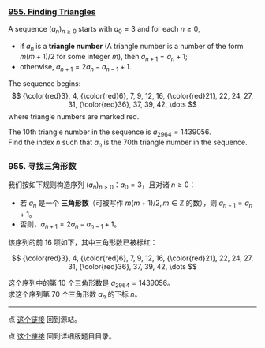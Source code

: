 ### [955. Finding Triangles](https://projecteuler.net/problem=955)

A sequence $(a_n)_{n \ge 0}$ starts with $a_0 = 3$ and for each $n \ge 0$,

- if $a_n$ is a **triangle number** (A triangle number is a number of the form $m(m + 1)/2$ for some integer $m$), then $a_{n + 1} = a_n + 1$;
- otherwise, $a_{n + 1} = 2a_n - a_{n - 1} + 1$.

The sequence begins:
$$
{\color{red}3}, 4, {\color{red}6}, 7, 9, 12, 16, {\color{red}21}, 22, 24, 27, 31, {\color{red}36}, 37, 39, 42, \dots
$$
where triangle numbers are marked red.

The $10$th triangle number in the sequence is $a_{2964} = 1439056$.  
Find the index $n$ such that $a_n$ is the $70$th triangle number in the sequence.

### 955. 寻找三角形数

我们按如下规则构造序列 $(a_n)_{n \ge 0}$：$a_0 = 3$，且对诸 $n \geq 0$：

- 若 $a_n$ 是一个 **三角形数**（可被写作 $m(m + 1)/2, m \in \mathbb{Z}$ 的数），则 $a_{n + 1} = a_n + 1$。
- 否则，$a_{n + 1} = 2a_n - a_{n - 1} + 1$。

该序列的前 16 项如下，其中三角形数已被标红：

$$
{\color{red}3}, 4, {\color{red}6}, 7, 9, 12, 16, {\color{red}21}, 22, 24, 27, 31, {\color{red}36}, 37, 39, 42, \dots
$$

这个序列中的第 $10$ 个三角形数是 $a_{2964} = 1439056$。  
求这个序列第 $70$ 个三角形数 $a_n$ 的下标 $n$。

---

点 [这个链接](https://fsy-juruo.github.io/pe-chinese-translation/) 回到源站。

点 [这个链接](https://fsy-juruo.github.io/pe-chinese-translation/detailed_content_archives.html) 回到详细版题目目录。